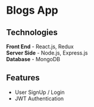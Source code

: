 # Blogs App

## Technologies
**Front End** - React.js, Redux  
**Server Side** - Node.js, Express.js  
**Database** - MongoDB  

## Features
* User SignUp / Login
* JWT Authentication
